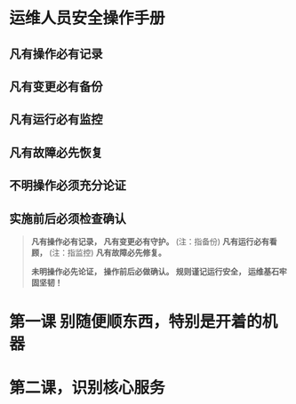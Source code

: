 # 运维人员安全操作手册

## 凡有操作必有记录
## 凡有变更必有备份
## 凡有运行必有监控
## 凡有故障必先恢复

## 不明操作必须充分论证
## 实施前后必须检查确认

> **凡有操作必有记录，**
> **凡有变更必有守护。** (注：指备份)
> **凡有运行必有看顾，** (注：指监控)
> **凡有故障必先修复。**
>
> **未明操作必先论证，**
> **操作前后必做确认。**
> **规则谨记运行安全，**
> **运维基石牢固坚韧！** 


# 第一课 别随便顺东西，特别是开着的机器
# 第二课，识别核心服务

